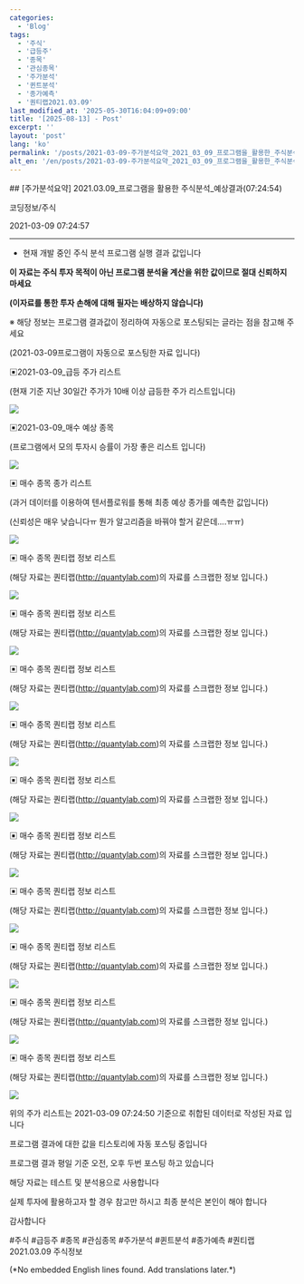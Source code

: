 ```yaml
---
categories:
  - 'Blog'
tags:
  - '주식'
  - '급등주'
  - '종목'
  - '관심종목'
  - '주가분석'
  - '퀸트분석'
  - '종가예측'
  - '퀀티랩2021.03.09'
last_modified_at: '2025-05-30T16:04:09+09:00'
title: '[2025-08-13] - Post'
excerpt: ''
layout: 'post'
lang: 'ko'
permalink: '/posts/2021-03-09-주가분석요약_2021_03_09_프로그램을_활용한_주식분석_예상결과_07_24_54/'
alt_en: '/en/posts/2021-03-09-주가분석요약_2021_03_09_프로그램을_활용한_주식분석_예상결과_07_24_54/'
---
```


<div class="lang-panel lang-ko" lang="ko">
## [주가분석요약] 2021.03.09_프로그램을 활용한 주식분석_예상결과(07:24:54)

코딩정보/주식

2021-03-09 07:24:57

* * *

* 현재 개발 중인 주식 분석 프로그램 실행 결과 값입니다

**이 자료는 주식 투자 목적이 아닌 프로그램 분석율 계산을 위한 값이므로 절대 신뢰하지 마세요**

**(이자료를 통한 투자 손해에 대해 필자는 배상하지 않습니다)**

※ 해당 정보는 프로그램 결과값이 정리하여 자동으로 포스팅되는 글라는 점을 참고해 주세요

(2021-03-09프로그램이 자동으로 포스팅한 자료 입니다)

▣2021-03-09_급등 주가 리스트

(현재 기준 지난 30일간 주가가 10배 이상 급등한 주가 리스트입니다)

![](/assets/images/주가분석요약_2021_03_09_프로그램을_활용한_주식분석_예상결과_07_24_54/skyloket_list.png)

▣2021-03-09_매수 예상 종목

(프로그램에서 모의 투자시 승률이 가장 좋은 리스트 입니다)

![](/assets/images/주가분석요약_2021_03_09_프로그램을_활용한_주식분석_예상결과_07_24_54/buy_list.png)

▣ 매수 종목 종가 리스트

(과거 데이터를 이용하여 텐서플로워를 통해 최종 예상 종가를 예측한 값입니다)

(신뢰성은 매우 낮습니다ㅠ 뭔가 알고리즘을 바꿔야 할거 같은데....ㅠㅠ)

![](/assets/images/주가분석요약_2021_03_09_프로그램을_활용한_주식분석_예상결과_07_24_54/stockclose_list.png)

▣ 매수 종목 퀀티랩 정보 리스트

(해당 자료는 퀀티랩(http://quantylab.com)의 자료를 스크랩한 정보 입니다.)

![](/assets/images/주가분석요약_2021_03_09_프로그램을_활용한_주식분석_예상결과_07_24_54/088790.png)

▣ 매수 종목 퀀티랩 정보 리스트

(해당 자료는 퀀티랩(http://quantylab.com)의 자료를 스크랩한 정보 입니다.)

![](/assets/images/주가분석요약_2021_03_09_프로그램을_활용한_주식분석_예상결과_07_24_54/004100.png)

▣ 매수 종목 퀀티랩 정보 리스트

(해당 자료는 퀀티랩(http://quantylab.com)의 자료를 스크랩한 정보 입니다.)

![](/assets/images/주가분석요약_2021_03_09_프로그램을_활용한_주식분석_예상결과_07_24_54/351340.png)

▣ 매수 종목 퀀티랩 정보 리스트

(해당 자료는 퀀티랩(http://quantylab.com)의 자료를 스크랩한 정보 입니다.)

![](/assets/images/주가분석요약_2021_03_09_프로그램을_활용한_주식분석_예상결과_07_24_54/049830.png)

▣ 매수 종목 퀀티랩 정보 리스트

(해당 자료는 퀀티랩(http://quantylab.com)의 자료를 스크랩한 정보 입니다.)

![](/assets/images/주가분석요약_2021_03_09_프로그램을_활용한_주식분석_예상결과_07_24_54/123860.png)

▣ 매수 종목 퀀티랩 정보 리스트

(해당 자료는 퀀티랩(http://quantylab.com)의 자료를 스크랩한 정보 입니다.)

![](/assets/images/주가분석요약_2021_03_09_프로그램을_활용한_주식분석_예상결과_07_24_54/037070.png)

▣ 매수 종목 퀀티랩 정보 리스트

(해당 자료는 퀀티랩(http://quantylab.com)의 자료를 스크랩한 정보 입니다.)

![](/assets/images/주가분석요약_2021_03_09_프로그램을_활용한_주식분석_예상결과_07_24_54/341160.png)

▣ 매수 종목 퀀티랩 정보 리스트

(해당 자료는 퀀티랩(http://quantylab.com)의 자료를 스크랩한 정보 입니다.)

![](/assets/images/주가분석요약_2021_03_09_프로그램을_활용한_주식분석_예상결과_07_24_54/336040.png)

▣ 매수 종목 퀀티랩 정보 리스트

(해당 자료는 퀀티랩(http://quantylab.com)의 자료를 스크랩한 정보 입니다.)

![](/assets/images/주가분석요약_2021_03_09_프로그램을_활용한_주식분석_예상결과_07_24_54/005880.png)

▣ 매수 종목 퀀티랩 정보 리스트

(해당 자료는 퀀티랩(http://quantylab.com)의 자료를 스크랩한 정보 입니다.)

![](/assets/images/주가분석요약_2021_03_09_프로그램을_활용한_주식분석_예상결과_07_24_54/091590.png)

위의 주가 리스트는 2021-03-09 07:24:50 기준으로 취합된 데이터로 작성된 자료 입니다

프로그램 결과에 대한 값을 티스토리에 자동 포스팅 중입니다

프로그램 결과 평일 기준 오전, 오후 두번 포스팅 하고 있습니다

해당 자료는 테스트 및 분석용으로 사용합니다

실제 투자에 활용하고자 할 경우 참고만 하시고 최종 분석은 본인이 해야 합니다

감사합니다

  

#주식 #급등주 #종목 #관심종목 #주가분석 #퀸트분석 #종가예측 #퀀티랩2021.03.09 주식정보


</div>
<div class="lang-panel lang-en" lang="en">
(*No embedded English lines found. Add translations later.*)

</div>
